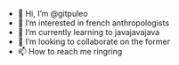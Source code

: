- 👋 Hi, I’m @gitpuleo
- 👀 I’m interested in french anthropologists
- 🌱 I’m currently learning to javajavajava
- 💞️ I’m looking to collaborate on the former
- 📫 How to reach me ringring

<!---
gitpuleo/gitpuleo is a ✨ special ✨ repository because its `README.md` (this file) appears on your GitHub profile.
You can click the Preview link to take a look at your changes.
--->
